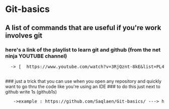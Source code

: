# Git-basics
<h2>A list of commands that are useful if you're work involves git</h2>


<h3>here's a link of the playlist to learn git and github (from the net ninja YOUTUBE channel)</h3>
<pre>
  -> [  https://www.youtube.com/watch?v=3RjQznt-8kE&list=PL4cUxeGkcC9goXbgTDQ0n_4TBzOO0ocPR&index=2 ]
  </pre>
### just a trick that you can use when you open any repository and quickly want to go thru the code like you're using an IDE 
### to do this just next to github write 1s (github1s)
   <pre>
   ->example : https://github.com/Saqlaen/Git-basics/ ---> https://github1s.com/Saqlaen/Git-basics/
   <pre>
